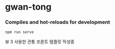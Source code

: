 # gwan-tong

### Compiles and hot-reloads for development
```
npm run serve
```

뷰 3 사용한
관통 프론트 템플릿 작성중
